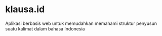 # klausa.id
Aplikasi berbasis web untuk memudahkan memahami struktur penyusun suatu kalimat dalam bahasa Indonesia
